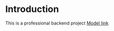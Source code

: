 # Introduction

This is a professional backend project
[Model link](https://app.eraser.io/workspace/YtPqZ1VogxGy1jzIDkzj) 
